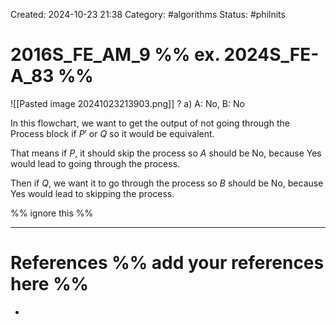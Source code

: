 Created: 2024-10-23 21:38
Category: #algorithms
Status: #philnits



# 2016S_FE_AM_9 %% ex. 2024S_FE-A_83 %%

![[Pasted image 20241023213903.png]]
?
a) A: No, B: No

In this flowchart, we want to get the output of not going through the Process block if $P'$ or $Q$ so it would be equivalent.

That means if $P$, it should skip the process so $A$ should be No, because Yes would lead to going through the process.

Then if $Q$, we want it to go through the process so $B$ should be No, because Yes would lead to skipping the process.



%% ignore this %%
<!--SR:!2025-04-09,14,290-->
---









# References %% add your references here %%
- 